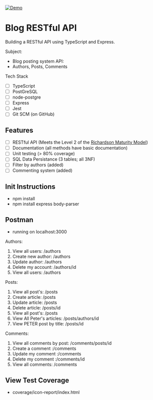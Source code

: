 [![Demo](https://github.com/chriscastaneda/rev-p0-restfulAPI/blob/master/assests/img/demo_snip.PNG)](https://drive.google.com/file/d/1OwGqfscMwRI50urK1upcFeucRw360DEK/view?usp=sharing)

# Blog RESTful API

Building a RESTful API using TypeScript and Express.

Subject: 
- Blog posting system API: 
- Authors, Posts, Comments

Tech Stack
- [ ] TypeScript
- [ ] PostGreSQL
- [ ] node-postgre
- [ ] Express
- [ ] Jest
- [ ] Git SCM (on GitHub)

## Features
- [ ] RESTful API (Meets the Level 2 of the [Richardson Maturity Model](https://martinfowler.com/articles/richardsonMaturityModel.html))
- [ ] Documentation (all methods have basic documentation)
- [ ] Unit testing (> 80% coverage)
- [ ] SQL Data Persistance (3 tables; all 3NF)
- [ ] Filter by authors (added)
- [ ] Commenting system (added)

## Init Instructions
- npm install
- npm install express body-parser

## Postman
- running on localhost:3000

Authors:
1. View all users: /authors
2. Create new author: /authors
3. Update author: /authors
4. Delete my account: /authors/id
5. View all users: /authors

Posts:
1. View all post's: /posts
2. Create article: /posts
3. Update article: /posts 
4. Delete article: /posts/id
5. View all post's: /posts
6. View All Peter's articles: /posts/authors/id
7. View PETER post by title: /posts/id  

Comments:
1. View all comments by post: /comments/posts/id 
2. Create a comment :/comments 
3. Update my comment :/comments
4. Delete my comment :/comments/id
5. View all comments: /comments

## View Test Coverage
- coverage/icon-report/index.html
